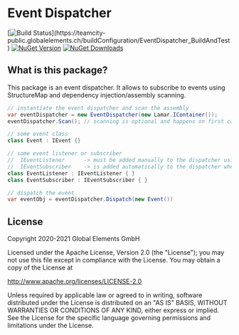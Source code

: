 # Event Dispatcher

[![Build Status](https://teamcity-public.globalelements.ch/app/rest/builds/buildType:(id:EventDispatcher_BuildAndTest)/statusIcon.svg)](https://teamcity-public.globalelements.ch/buildConfiguration/EventDispatcher_BuildAndTest)
[![NuGet Version](https://img.shields.io/nuget/v/GlobalElements.EventDispatcher)](https://www.nuget.org/packages/GlobalElements.EventDispatcher)
[![NuGet Downloads](https://img.shields.io/nuget/dt/GlobalElements.EventDispatcher)](https://www.nuget.org/packages/GlobalElements.EventDispatcher)

## What is this package?

This package is an event dispatcher. It allows to subscribe to events using StructureMap and dependency injection/assembly scanning.

```c#
// instantiate the event dispatcher and scan the assembly
var eventDispatcher = new EventDispatcher(new Lamar.IContainer());
eventDispatcher.Scan(); // scanning is optional and happens on first call to .Dispatch()

// some event class
class Event : IEvent {}

// some event listener or subscriber
//  IEventListener      -> must be added manually to the dispatcher using .AddListener()
//  IEventSubscriber    -> is added automatically to the dispatcher when .Scan() is called
class EventListener : IEventListener { }
class EventSubscriber : IEventSubscriber { }

// dispatch the event
var eventObj = eventDispatcher.Dispatch(new Event())
```

## License

Copyright 2020-2021 Global Elements GmbH

Licensed under the Apache License, Version 2.0 (the "License");
you may not use this file except in compliance with the License.
You may obtain a copy of the License at

   http://www.apache.org/licenses/LICENSE-2.0

Unless required by applicable law or agreed to in writing, software
distributed under the License is distributed on an "AS IS" BASIS,
WITHOUT WARRANTIES OR CONDITIONS OF ANY KIND, either express or implied.
See the License for the specific language governing permissions and
limitations under the License.
